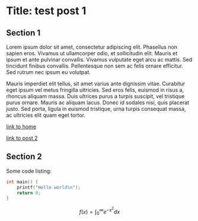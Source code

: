 # Title: test post 1

## Section 1

Lorem ipsum dolor sit amet, consectetur adipiscing elit. Phasellus non sapien eros. Vivamus ut ullamcorper odio, et sollicitudin elit. Mauris et ipsum et ante pulvinar convallis. Vivamus vulputate eget arcu ac mattis. Sed tincidunt finibus convallis. Pellentesque non sem ac felis ornare efficitur. Sed rutrum nec ipsum eu volutpat.

Mauris imperdiet elit tellus, sit amet varius ante dignissim vitae. Curabitur eget ipsum vel metus fringilla ultricies. Sed eros felis, euismod in risus a, rhoncus aliquam massa. Duis ultrices purus a turpis suscipit, vel tristique purus ornare. Mauris ac aliquam lacus. Donec id sodales nisi, quis placerat justo. Sed porta, ligula in euismod tristique, urna turpis consequat massa, ac ultricies elit quam eget tortor.

[link to home](/)

[link to post 2](/post/test2)

## Section 2

Some code listing:

```c
int main() {
    printf("Hello world\n");
    return 0;
}
```

```math
f(x) = \int_0^\infty e^{-x^2} dx
```
